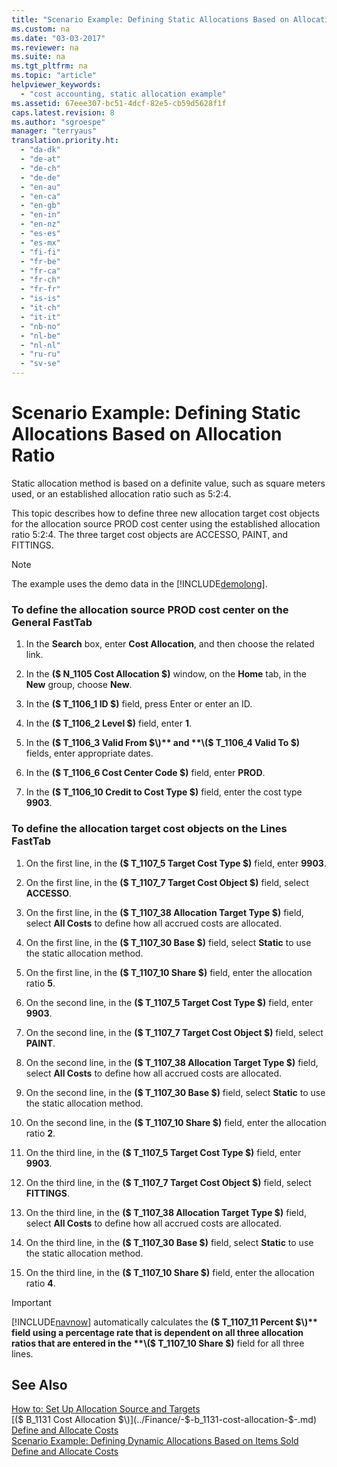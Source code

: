 ```yaml
---
title: "Scenario Example: Defining Static Allocations Based on Allocation Ratio"
ms.custom: na
ms.date: "03-03-2017"
ms.reviewer: na
ms.suite: na
ms.tgt_pltfrm: na
ms.topic: "article"
helpviewer_keywords: 
  - "cost accounting, static allocation example"
ms.assetid: 67eee307-bc51-4dcf-82e5-cb59d5628f1f
caps.latest.revision: 8
ms.author: "sgroespe"
manager: "terryaus"
translation.priority.ht: 
  - "da-dk"
  - "de-at"
  - "de-ch"
  - "de-de"
  - "en-au"
  - "en-ca"
  - "en-gb"
  - "en-in"
  - "en-nz"
  - "es-es"
  - "es-mx"
  - "fi-fi"
  - "fr-be"
  - "fr-ca"
  - "fr-ch"
  - "fr-fr"
  - "is-is"
  - "it-ch"
  - "it-it"
  - "nb-no"
  - "nl-be"
  - "nl-nl"
  - "ru-ru"
  - "sv-se"
---
```

# Scenario Example: Defining Static Allocations Based on Allocation Ratio
Static allocation method is based on a definite value, such as square meters used, or an established allocation ratio such as 5:2:4.  
  
 This topic describes how to define three new allocation target cost objects for the allocation source PROD cost center using the established allocation ratio 5:2:4. The three target cost objects are ACCESSO, PAINT, and FITTINGS.  
  
> [!NOTE]  
>  The example uses the demo data in the [!INCLUDE[demolong](../ApplicationDesign/includes/demolong_md.md)].  
  
### To define the allocation source PROD cost center on the General FastTab  
  
1.  In the **Search** box, enter **Cost Allocation**, and then choose the related link.  
  
2.  In the **\($ N\_1105 Cost Allocation $\)** window, on the **Home** tab, in the **New** group, choose **New**.  
  
3.  In the **\($ T\_1106\_1 ID $\)** field, press Enter or enter an ID.  
  
4.  In the **\($ T\_1106\_2 Level $\)** field, enter **1**.  
  
5.  In the **\($ T\_1106\_3 Valid From $\)** and **\($ T\_1106\_4 Valid To $\)** fields, enter appropriate dates.  
  
6.  In the **\($ T\_1106\_6 Cost Center Code $\)** field, enter **PROD**.  
  
7.  In the **\($ T\_1106\_10 Credit to Cost Type $\)** field, enter the cost type **9903**.  
  
### To define the allocation target cost objects on the Lines FastTab  
  
1.  On the first line, in the **\($ T\_1107\_5 Target Cost Type $\)** field, enter **9903**.  
  
2.  On the first line, in the **\($ T\_1107\_7 Target Cost Object $\)** field, select **ACCESSO**.  
  
3.  On the first line, in the **\($ T\_1107\_38 Allocation Target Type $\)** field, select **All Costs** to define how all accrued costs are allocated.  
  
4.  On the first line, in the **\($ T\_1107\_30 Base $\)** field, select **Static** to use the static allocation method.  
  
5.  On the first line, in the **\($ T\_1107\_10 Share $\)** field, enter the allocation ratio **5**.  
  
6.  On the second line, in the **\($ T\_1107\_5 Target Cost Type $\)** field, enter **9903**.  
  
7.  On the second line, in the **\($ T\_1107\_7 Target Cost Object $\)** field, select **PAINT**.  
  
8.  On the second line, in the **\($ T\_1107\_38 Allocation Target Type $\)** field, select **All Costs** to define how all accrued costs are allocated.  
  
9. On the second line, in the **\($ T\_1107\_30 Base $\)** field, select **Static** to use the static allocation method.  
  
10. On the second line, in the **\($ T\_1107\_10 Share $\)** field, enter the allocation ratio **2**.  
  
11. On the third line, in the **\($ T\_1107\_5 Target Cost Type $\)** field, enter **9903**.  
  
12. On the third line, in the **\($ T\_1107\_7 Target Cost Object $\)** field, select **FITTINGS**.  
  
13. On the third line, in the **\($ T\_1107\_38 Allocation Target Type $\)** field, select **All Costs** to define how all accrued costs are allocated.  
  
14. On the third line, in the **\($ T\_1107\_30 Base $\)** field, select **Static** to use the static allocation method.  
  
15. On the third line, in the **\($ T\_1107\_10 Share $\)** field, enter the allocation ratio **4**.  
  
> [!IMPORTANT]  
>  [!INCLUDE[navnow](../ApplicationDesign/includes/navnow_md.md)] automatically calculates the **\($ T\_1107\_11 Percent $\)** field using a percentage rate that is dependent on all three allocation ratios that are entered in the **\($ T\_1107\_10 Share $\)** field for all three lines.  
  
## See Also  
 [How to: Set Up Allocation Source and Targets](../Finance/how-to-set-up-allocation-source-and-targets.md)   
 [\($ B\_1131 Cost Allocation $\)](../Finance/-$-b_1131-cost-allocation-$-.md)   
 [Define and Allocate Costs](../Finance/define-and-allocate-costs.md)   
 [Scenario Example: Defining Dynamic Allocations Based on Items Sold](../Finance/scenario-example-defining-dynamic-allocations-based-on-items-sold.md)   
 [Define and Allocate Costs](../Finance/define-and-allocate-costs.md)